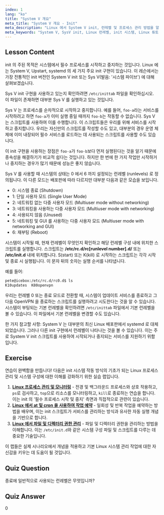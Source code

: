 ```yaml
---
index: 1
lang: "ko"
title: "System V 개요"
meta_title: "System V 개요 - Init"
meta_description: "Linux 에서 System V init, 런레벨 및 프로세스 관리 방법을 알아봅니다. 초보자와 중급 사용자를 위한 SysV 기본 사항을 이해합니다."
meta_keywords: "System V, SysV init, Linux 런레벨, init 시스템, Linux 튜토리얼, 초보자 가이드, 프로세스 관리"
---
```


## Lesson Content

init 의 주된 목적은 시스템에서 필수 프로세스를 시작하고 중지하는 것입니다. Linux 에는 System V, Upstart, systemd 의 세 가지 주요 init 구현이 있습니다. 이 레슨에서는 가장 전통적인 init 버전인 System V init 또는 Sys V(발음: '시스템 파이브') 에 대해 살펴보겠습니다.

Sys V init 구현을 사용하고 있는지 확인하려면 `/etc/inittab` 파일을 확인하십시오. 이 파일이 존재하면 대부분 Sys V 를 실행하고 있는 것입니다.

Sys V 는 프로세스를 순차적으로 시작하고 중지합니다. 예를 들어, `foo-a`라는 서비스를 시작하려고 하면 `foo-a`가 이미 실행 중일 때까지 `foo-b`는 작동할 수 없습니다. Sys V 는 스크립트를 사용하여 이를 수행합니다. 이 스크립트들은 우리를 위해 서비스를 시작하고 중지합니다. 우리는 자신만의 스크립트를 작성할 수도 있고, 대부분의 경우 운영 체제에 이미 내장되어 필수 서비스를 로드하는 데 사용되는 스크립트를 사용할 수도 있습니다.

이 init 구현을 사용하는 장점은 `foo-a`가 `foo-b`보다 먼저 실행된다는 것을 알기 때문에 종속성을 해결하기가 비교적 쉽다는 것입니다. 하지만 한 번에 한 가지 작업만 시작하거나 중지하는 경우가 많기 때문에 성능은 좋지 않습니다.

Sys V 를 사용할 때 시스템의 상태는 0 에서 6 까지 설정되는 런레벨 (runlevels) 로 정의됩니다. 이 다른 모드는 배포판에 따라 다르지만 대부분 다음과 같은 모습을 보입니다.

- 0: 시스템 종료 (Shutdown)
- 1: 단일 사용자 모드 (Single User Mode)
- 2: 네트워킹 없는 다중 사용자 모드 (Multiuser mode without networking)
- 3: 네트워킹을 사용하는 다중 사용자 모드 (Multiuser mode with networking)
- 4: 사용되지 않음 (Unused)
- 5: 네트워킹 및 GUI 를 사용하는 다중 사용자 모드 (Multiuser mode with networking and GUI)
- 6: 재부팅 (Reboot)

시스템이 시작될 때, 현재 런레벨이 무엇인지 확인하고 해당 런레벨 구성 내에 위치한 스크립트를 실행합니다. 스크립트는 **/etc/rc.d/rc[runlevel number].d/** 또는 **/etc/init.d** 내에 위치합니다. S(start) 또는 K(kill) 로 시작하는 스크립트는 각각 시작 및 종료 시 실행됩니다. 이 문자 뒤의 숫자는 실행 순서를 나타냅니다.

예를 들어:

```bash
pete@icebox:/etc/rc.d/rc0.d$ ls
K10updates  K80openvpn
```

우리는 런레벨 0 또는 종료 모드로 전환할 때, 시스템이 업데이트 서비스를 종료하고 그 다음 OpenVPN 을 종료하는 스크립트를 실행하려고 시도한다는 것을 알 수 있습니다. 시스템이 부팅되는 기본 런레벨을 확인하려면 `/etc/inittab` 파일에서 기본 런레벨을 볼 수 있습니다. 이 파일에서 기본 런레벨을 변경할 수도 있습니다.

한 가지 참고할 사항: System V 는 대부분의 최신 Linux 배포판에서 systemd 로 대체되었습니다. 그러나 다른 init 구현에서 런레벨이 나타나는 것을 볼 수 있습니다. 이는 주로 System V init 스크립트를 사용하여 시작되거나 중지되는 서비스를 지원하기 위함입니다.

## Exercise

연습이 완벽함을 만듭니다! 다음은 init 시스템 작동 방식의 기초가 되는 Linux 프로세스 관리 및 시스템 구성에 대한 이해를 강화하기 위한 실습 랩입니다.

1. **[Linux 프로세스 관리 및 모니터링](https://labex.io/ko/labs/comptia-manage-and-monitor-linux-processes-590864)** - 전경 및 백그라운드 프로세스와 상호 작용하고, `ps`로 검사하고, `top`으로 리소스를 모니터링하고, `kill`로 종료하는 연습을 합니다. 이는 init 의 '필수 프로세스 시작 및 중지' 측면과 직접적으로 관련이 있습니다.
2. **[Linux 에서 at 및 cron 을 사용하여 작업 예약](https://labex.io/ko/labs/comptia-schedule-tasks-with-at-and-cron-in-linux-590870)** - 일회성 및 반복 작업을 예약하는 방법을 배우며, 이는 init 스크립트가 서비스를 관리하는 방식과 유사한 자동 실행 개념을 기반으로 합니다.
3. **[Linux 에서 파일 및 디렉터리 권한 관리](https://labex.io/ko/labs/comptia-manage-file-and-directory-permissions-in-linux-590844)** - 파일 및 디렉터리 권한을 관리하는 방법을 이해합니다. 이는 `/etc/init.d`와 같은 시스템 구성 파일 및 스크립트를 다루는 데 중요한 기술입니다.

이 랩들은 실제 시나리오에서 개념을 적용하고 기본 Linux 시스템 관리 작업에 대한 자신감을 키우는 데 도움이 될 것입니다.

## Quiz Question

종료에 일반적으로 사용되는 런레벨은 무엇입니까?

## Quiz Answer

0
